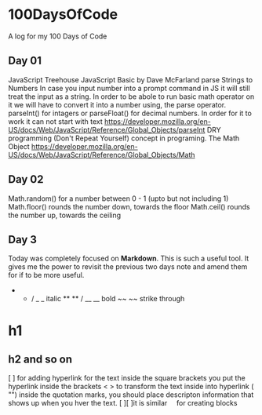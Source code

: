 # 100DaysOfCode
A log for my 100 Days of Code

## Day 01
JavaScript Treehouse JavaScript Basic by Dave McFarland
parse Strings to Numbers 
In case you input number into a prompt command in JS it will still treat the input as a string. In order to be abole to run basic math operator on it we will have to convert it into a number using, the parse operator. parseInt() for intagers or parseFloat() for decimal numbers. In order for it to work it can not start with text 
https://developer.mozilla.org/en-US/docs/Web/JavaScript/Reference/Global_Objects/parseInt
DRY programming (Don't Repeat Yourself) concept in programing. 
The Math Object https://developer.mozilla.org/en-US/docs/Web/JavaScript/Reference/Global_Objects/Math 


## Day 02
Math.random() for a number between 0 - 1 (upto but not including 1)
Math.floor() rounds the number down, towards the floor
Math.ceil() rounds the number up, towards the ceiling 


## Day 3 
Today was completely focused on __Markdown__. This is such a useful tool. It gives me the power to revisit the previous two days note and amend them for if to be more useful. 

* * / _ _ italic
** ** / __ __ bold
~~ ~~ strike through 
# h1
## h2 and so on 
[ ] for adding hyperlink for the text inside the square brackets 
[ ]( ) you put the hyperlink inside the brackets
< > to transform the text inside into hyperlink 
( "") inside the quotation marks, you should place descripton information that shows up when you hver the text.
[ ][ ]it is similar 
![]() 
``` ``` for creating blocks
